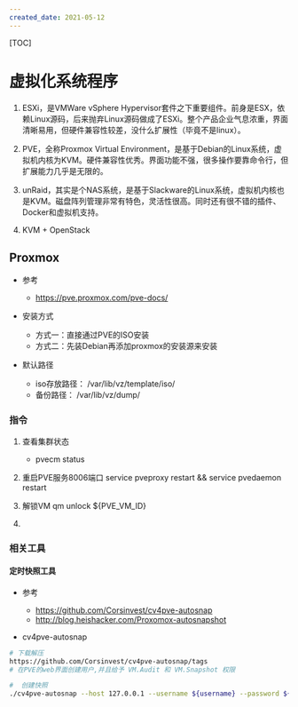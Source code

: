 ```yaml
---
created_date: 2021-05-12
---
```


[TOC]

# 虚拟化系统程序

1. ESXi，是VMWare vSphere Hypervisor套件之下重要组件。前身是ESX，依赖Linux源码，后来抛弃Linux源码做成了ESXi。整个产品企业气息浓重，界面清晰易用，但硬件兼容性较差，没什么扩展性（毕竟不是linux）。

2. PVE，全称Proxmox Virtual Environment，是基于Debian的Linux系统，虚拟机内核为KVM。硬件兼容性优秀。界面功能不强，很多操作要靠命令行，但扩展能力几乎是无限的。

3. unRaid，其实是个NAS系统，是基于Slackware的Linux系统，虚拟机内核也是KVM。磁盘阵列管理非常有特色，灵活性很高。同时还有很不错的插件、Docker和虚拟机支持。

4. KVM + OpenStack

## Proxmox
- 参考
    - https://pve.proxmox.com/pve-docs/

- 安装方式
    - 方式一：直接通过PVE的ISO安装
    - 方式二：先装Debian再添加proxmox的安装源来安装

- 默认路径
    - iso存放路径： /var/lib/vz/template/iso/
    - 备份路径： /var/lib/vz/dump/

### 指令
1. 查看集群状态
    - pvecm status
2. 重启PVE服务8006端口
service pveproxy restart && service pvedaemon restart

3. 解锁VM
qm unlock ${PVE_VM_ID}

4. 


### 相关工具
#### 定时快照工具
- 参考
    - https://github.com/Corsinvest/cv4pve-autosnap
    - http://blog.heishacker.com/Proxomox-autosnapshot

- cv4pve-autosnap
```bash
# 下载解压
https://github.com/Corsinvest/cv4pve-autosnap/tags
# 在PVE的web界面创建用户,并且给予 VM.Audit 和 VM.Snapshot 权限

#  创建快照
./cv4pve-autosnap --host 127.0.0.1 --username ${username} --password ${password} --vmid ${vmid} snap --label 'daily' --keep=7 --state

```
